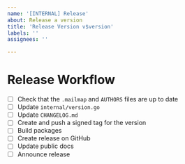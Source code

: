 ```yaml
---
name: '[INTERNAL] Release'
about: Release a version
title: 'Release Version v$version'
labels: ''
assignees: ''

---
```


# Release Workflow

- [ ] Check that the `.mailmap` and `AUTHORS` files are up to date
- [ ] Update `internal/version.go`
- [ ] Update `CHANGELOG.md`
- [ ] Create and push a signed tag for the version
- [ ] Build packages
- [ ] Create release on GitHub
- [ ] Update public docs
- [ ] Announce release

